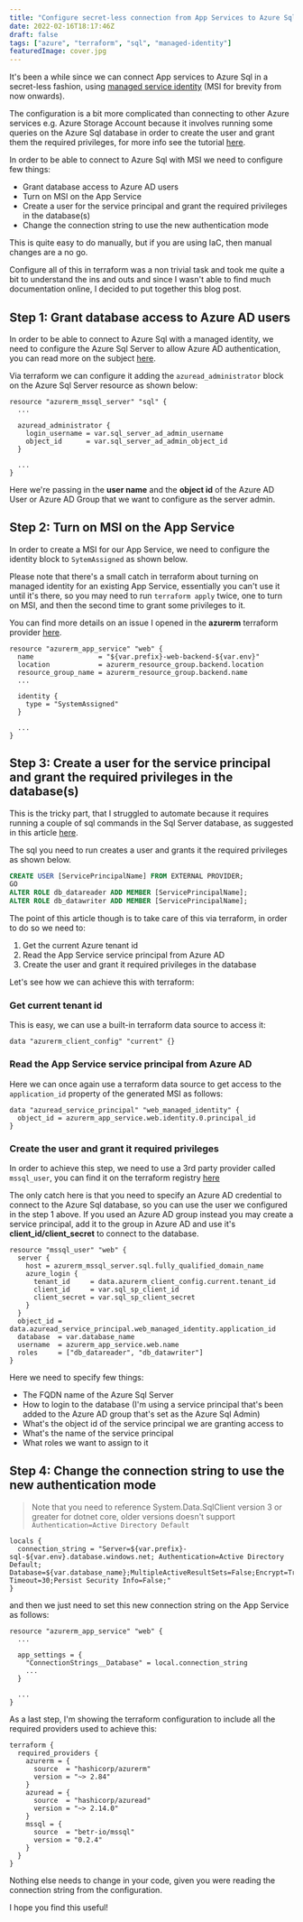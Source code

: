 ```yaml
---
title: "Configure secret-less connection from App Services to Azure Sql via terraform"
date: 2022-02-16T18:17:46Z
draft: false
tags: ["azure", "terraform", "sql", "managed-identity"]
featuredImage: cover.jpg
---
```


It's been a while since we can connect App services to Azure Sql in a secret-less fashion, using [managed service identity](https://docs.microsoft.com/en-us/azure/active-directory/managed-identities-azure-resources/overview) (MSI for brevity from now onwards). 

The configuration is a bit more complicated than connecting to other Azure services e.g. Azure Storage Account because it involves running some queries on the Azure Sql database in order to create the user and grant them the required privileges, for more info see the tutorial [here](https://docs.microsoft.com/en-us/azure/app-service/tutorial-connect-msi-sql-database?tabs=windowsclient%2Cdotnet).

In order to be able to connect to Azure Sql with MSI we need to configure few things:
 - Grant database access to Azure AD users
 - Turn on MSI on the App Service
 - Create a user for the service principal and grant the required privileges in the database(s)
 - Change the connection string to use the new authentication mode

This is quite easy to do manually, but if you are using IaC, then manual changes are a no go.

Configure all of this in terraform was a non trivial task and took me quite a bit to understand the ins and outs and since I wasn't able to find much documentation online, I decided to put together this blog post.

## Step 1: Grant database access to Azure AD users
In order to be able to connect to Azure Sql with a managed identity, we need to configure the Azure Sql Server to allow Azure AD authentication, you can read more on the subject [here](https://docs.microsoft.com/en-us/azure/azure-sql/database/authentication-aad-configure?tabs=azure-powershell#provision-an-azure-active-directory-administrator-for-your-azure-sql-database-server).

Via terraform we can configure it adding the `azuread_administrator` block on the Azure Sql Server resource as shown below:

```hcl
resource "azurerm_mssql_server" "sql" {
  ...

  azuread_administrator {
    login_username = var.sql_server_ad_admin_username
    object_id      = var.sql_server_ad_admin_object_id
  }

  ...
}
```

Here we're passing in the **user name** and the **object id** of the Azure AD User or Azure AD Group that we want to configure as the server admin.

## Step 2: Turn on MSI on the App Service
In order to create a MSI for our App Service, we need to configure the identity block to `SytemAssigned` as shown below.

Please note that there's a small catch in terraform about turning on managed identity for an existing App Service, essentially you can't use it until it's there, so you may need to run `terraform apply` twice, one to turn on MSI, and then the second time to grant some privileges to it.

You can find more details on an issue I opened in the **azurerm** terraform provider [here](https://github.com/hashicorp/terraform-provider-azurerm/issues/14139).

```hcl
resource "azurerm_app_service" "web" {
  name                = "${var.prefix}-web-backend-${var.env}"
  location            = azurerm_resource_group.backend.location
  resource_group_name = azurerm_resource_group.backend.name
  ...

  identity {
    type = "SystemAssigned"
  }

  ...
}
```

## Step 3: Create a user for the service principal and grant the required privileges in the database(s)
This is the tricky part, that I struggled to automate because it requires running a couple of sql commands in the Sql Server database, as suggested in this article [here](https://techcommunity.microsoft.com/t5/azure-database-support-blog/using-managed-service-identity-msi-to-authenticate-on-azure-sql/ba-p/1288248).

The sql you need to run creates a user and grants it the required privileges as shown below.

```sql
CREATE USER [ServicePrincipalName] FROM EXTERNAL PROVIDER;
GO
ALTER ROLE db_datareader ADD MEMBER [ServicePrincipalName];
ALTER ROLE db_datawriter ADD MEMBER [ServicePrincipalName];
```

The point of this article though is to take care of this via terraform, in order to do so we need to:

1. Get the current Azure tenant id
2. Read the App Service service principal from Azure AD
3. Create the user and grant it required privileges in the database

Let's see how we can achieve this with terraform:

### Get current tenant id
This is easy, we can use a built-in terraform data source to access it:

```hcl
data "azurerm_client_config" "current" {}
```

### Read the App Service service principal from Azure AD
Here we can once again use a terraform data source to get access to the `application_id` property of the generated MSI as follows:

```hcl
data "azuread_service_principal" "web_managed_identity" {
  object_id = azurerm_app_service.web.identity.0.principal_id
}
```

### Create the user and grant it required privileges
In order to achieve this step, we need to use a 3rd party provider called `mssql_user`, you can find it on the terraform registry [here](https://registry.terraform.io/providers/betr-io/mssql/latest/docs/resources/user)

The only catch here is that you need to specify an Azure AD credential to connect to the Azure Sql database, so you can use the user we configured in the step 1 above.
If you used an Azure AD group instead you may create a service principal, add it to the group in Azure AD and use it's **client_id/client_secret** to connect to the database.

```hcl
resource "mssql_user" "web" {
  server {
    host = azurerm_mssql_server.sql.fully_qualified_domain_name
    azure_login {
      tenant_id     = data.azurerm_client_config.current.tenant_id
      client_id     = var.sql_sp_client_id
      client_secret = var.sql_sp_client_secret
    }
  }
  object_id = data.azuread_service_principal.web_managed_identity.application_id
  database  = var.database_name
  username  = azurerm_app_service.web.name
  roles     = ["db_datareader", "db_datawriter"]
}
```

Here we need to specify few things:
- The FQDN name of the Azure Sql Server
- How to login to the database (I'm using a service principal that's been added to the Azure AD group that's set as the Azure Sql Admin)
- What's the object id of the service principal we are granting access to
- What's the name of the service principal
- What roles we want to assign to it

## Step 4: Change the connection string to use the new authentication mode
> Note that you need to reference System.Data.SqlClient version 3 or greater for dotnet core, older versions doesn't support `Authentication=Active Directory Default`

```hcl
locals {
  connection_string = "Server=${var.prefix}-sql-${var.env}.database.windows.net; Authentication=Active Directory Default; Database=${var.database_name};MultipleActiveResultSets=False;Encrypt=True;TrustServerCertificate=False;Connection Timeout=30;Persist Security Info=False;"
}
```

and then we just need to set this new connection string on the App Service as follows:

```hcl
resource "azurerm_app_service" "web" {
  ...

  app_settings = {
    "ConnectionStrings__Database" = local.connection_string
    ...
  }

  ...
}

```

As a last step, I'm showing the terraform configuration to include all the required providers used to achieve this:

```hcl
terraform {
  required_providers {
    azurerm = {
      source  = "hashicorp/azurerm"
      version = "~> 2.84"
    }
    azuread = {
      source  = "hashicorp/azuread"
      version = "~> 2.14.0"
    }
    mssql = {
      source  = "betr-io/mssql"
      version = "0.2.4"
    }
  }
}

```

Nothing else needs to change in your code, given you were reading the connection string from the configuration.

I hope you find this useful!